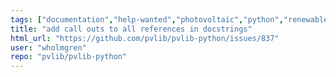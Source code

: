 ```yaml
---
tags: ["documentation","help-wanted","photovoltaic","python","renewable-energy","renewables","solar-energy"]
title: "add call outs to all references in docstrings"
html_url: "https://github.com/pvlib/pvlib-python/issues/837"
user: "wholmgren"
repo: "pvlib/pvlib-python"
---
```


